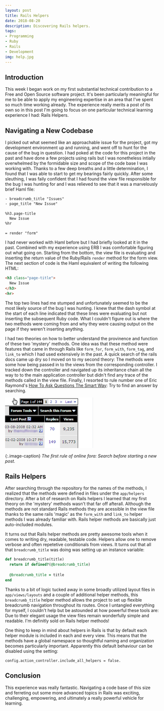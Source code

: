 ```yaml
---
layout: post
title: Rails Helpers
date: 2018-08-20
description: Discovering Rails helpers.
tags:
- Programming
- Ruby
- Rails
- Development
img: help.jpg
---
```


## Introduction

This week I began work on my first substantial technical contribution to a Free and Open Source software project. It's been particularly meaningful for me to be able to apply my engineering expertise in an area that I've spent so much time working already. The experience really merits a post of its own so in this post I'm going to focus on one particular technical learning experience I had: Rails Helpers.

## Navigating a New Codebase

I picked out what seemed like an approachable issue for the project, got my development environment up and running, and went off to hunt for the cause of the bug in question. I had poked at the code for this project in the past and have done a few projects using rails but I was nonetheless intially overwhelmed by the formidable size and scope of the code base I was working with. Thanks to a few deep breaths and a little determination, I found that I was able to start to get my bearings fairly quickly. After some sleuthing, I was faily confident that I had found the view file responsible for the bug I was hunting for and I was relieved to see that it was a marvelously brief Haml file:

```haml
- breadcrumb_title "Issues"
- page_title "New Issue"

%h3.page-title
  New Issue
%hr

= render "form"
```

I had never worked with Haml before but I had briefly looked at it in the past. Combined with my experience using ERB I was comfortable figuring out what going on. Starting from the bottom, the view file is evaluating and inserting the return value of the Ruby/Rails `render` method for the form view. The next section of code is the Haml equivalent of writing the following HTML:

```html
<h3 class="page-title">
  New Issue
</h3>
<hr>
```

The top two lines had me stumped and unfortunately seemed to be the most likely source of the bug I was hunting. I knew that the dash symbol at the start of each line indicated that these lines were evaluating but not inserting the subsequent Ruby code. What I couldn't figure out is where the two methods were coming from and why they were causing output on the page if they weren't inserting anything.

I had two theories on how to better understand the provinence and function of these two 'mystery' methods. One idea was that these method were features that came in through Rails like `form_for`, `form_with`, `form_tag`, and `link_to` which I had used extensively in the past. A quick search of the rails docs came up dry so I moved on to my second theory: The methods were some how being passed in to the views from the corresponding controller. I tracked down the controller and navigated up its inheritance chain all the way to to the main application controller but didn't find any trace of the methods called in the view file. Finally, I resorted to rule number one of Eric Raymond's [How To Ask Questions The Smart Way](http://catb.org/~esr/faqs/smart-questions.html#before): Try to find an answer by searching.

![Search First!](/assets/img/search_first.gif)

{:.image-caption}
*The first rule of online fora: Search before starting a new post.*

## Rails Helpers

After searching through the repository for the names of the methods, I realized that the methods were defined in files under the `app/helpers` directory. After a bit of research on Rails helpers I learned that my first theory on the 'mystery' methods wasn't that far off afterall. Although the methods are not standard Rails methods they are acessible in the view file thanks to the same rails 'magic' as the `form_with` and `link_to` helper methods I was already familiar with. Rails helper methods are basically just auto-included modules.

It turns out that Rails helper methods are pretty awesome tools when it comes to writing dry, readable, testable code. Helpers allow one to remove verbose and often repetetive conditionals from views. It turns out that all that `breadcrumb_title` was doing was setting up an instance variable:

```ruby
def breadcrumb_title(title)
  return if defined?(@breadcrumb_title)

  @breadcrumb_title = title
end
```

Thanks to a bit of logic tucked away in some broadly utilized layout files in `app/views/layouts` and a couple of additional helper methods, this `breadcrumb_title` helper method allows the project to set up flexible breadcrumb navigation throughout its routes. Once I untangled everything for myself, I couldn't help but be astounded at how powerful these tools are: Due to their elegant usage the view files remain wonderfully simple and readable. I'm definitly sold on Rails helper methods!

One thing to keep in mind about helpers in Rails is that by default each helper module is included in each and every view. This means that the methods have a global namespace so thoughtful naming and organization becomes particularly important. Apparently this default behaviour can be disabled using the setting:

```
config.action_controller.include_all_helpers = false.
```

## Conclusion

This experience was really fantastic. Navigating a code base of this size and ferreting out some more advanced topics in Rails was exciting, challenging, empowering, and ultimately a really powerful vehicle for learning.
